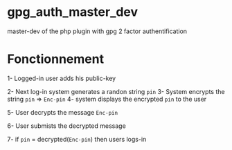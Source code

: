 gpg_auth_master_dev
===================

master-dev of the php plugin with gpg 2 factor authentification

<h1>Fonctionnement</h1>

1- Logged-in user adds his public-key

2- Next log-in system generates a randon string `pin`
3- System encrypts the string `pin` => `Enc-pin`
4- system displays the encrypted `pin` to the user 

5- User decrypts the message `Enc-pin`

6- User submists the decrypted message 

7- if `pin` = decrypted(`Enc-pin`) then users logs-in